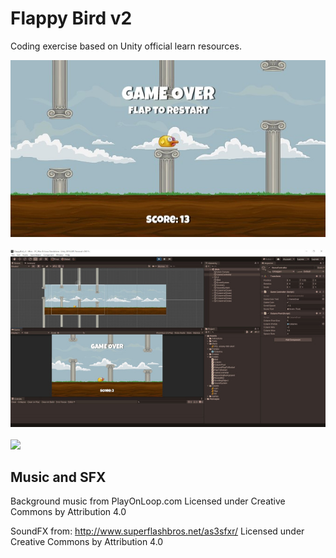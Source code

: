# Flappy Bird v2
Coding exercise based on Unity official learn resources.

<img src="demo/FlappyBird.jpg" width="600">
<br><br>
<img src="demo/FlappyBirdUnity.jpg" width="600">
<br><br>
<img src="demo/FlappyBird.gif" width="600">

## Music and SFX
Background music from PlayOnLoop.com
Licensed under Creative Commons by Attribution 4.0

SoundFX from: http://www.superflashbros.net/as3sfxr/
Licensed under Creative Commons by Attribution 4.0

